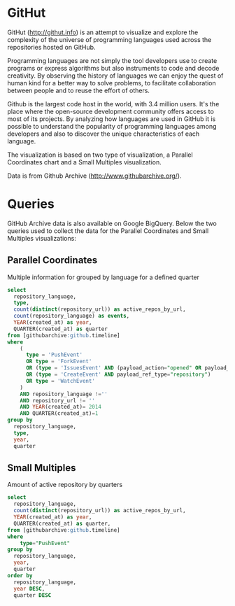 GitHut
==============

GitHut (http://githut.info) is an attempt to visualize and explore the complexity of the universe of programming languages used across the repositories hosted on GitHub.

Programming languages are not simply the tool developers use to create programs or express algorithms but also instruments to code and decode creativity. By observing the history of languages we can enjoy the quest of human kind for a better way to solve problems, to facilitate collaboration between people and to reuse the effort of others.

Github is the largest code host in the world, with 3.4 million users. It's the place where the open-source development community offers access to most of its projects. By analyzing how languages are used in GitHub it is possible to understand the popularity of programming languages among developers and also to discover the unique characteristics of each language. 

The visualization is based on two type of visualization, a Parallel Coordinates chart and a Small Multiples visualization.

Data is from Github Archive (http://www.githubarchive.org/).

Queries
=======
GitHub Archive data is also available on Google BigQuery. Below the two queries used to collect the data for the Parallel Coordinates and Small Multiples visualizations:

Parallel Coordinates
--------------------
Multiple information for grouped by language for a defined quarter
```sql
select 
  repository_language,
  type,
  count(distinct(repository_url)) as active_repos_by_url,
  count(repository_language) as events,
  YEAR(created_at) as year,
  QUARTER(created_at) as quarter
from [githubarchive:github.timeline]
where
    (
      type = 'PushEvent'
      OR type = 'ForkEvent'
      OR (type = 'IssuesEvent' AND (payload_action="opened" OR payload_action=="reopened"))
      OR (type = 'CreateEvent' AND payload_ref_type="repository")
      OR type = 'WatchEvent'
    )
    AND repository_language !=''
    AND repository_url != ''
    AND YEAR(created_at)= 2014
    AND QUARTER(created_at)=1
group by 
  repository_language,
  type,
  year,
  quarter
```

Small Multiples
---------------
Amount of active repository by quarters
```sql
select
  repository_language,
  count(distinct(repository_url)) as active_repos_by_url,
  YEAR(created_at) as year,
  QUARTER(created_at) as quarter,
from [githubarchive:github.timeline]
where
    type="PushEvent"
group by
  repository_language,
  year,
  quarter
order by
  repository_language,
  year DESC,
  quarter DESC
```